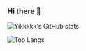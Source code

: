 ### Hi there 👋

![Yikkkkk's GitHub stats](https://github-readme-stats.vercel.app/api?username=Yikkkkk&show_icons=true&theme=radical)

![Top Langs](https://github-readme-stats.vercel.app/api/top-langs/?username=Yikkkkk)


<!--
**Yikkkkk/Yikkkkk** is a ✨ _special_ ✨ repository because its `README.md` (this file) appears on your GitHub profile.

Here are some ideas to get you started:

- 🔭 I’m currently working on ...
- 🌱 I’m currently learning ...
- 👯 I’m looking to collaborate on ...
- 🤔 I’m looking for help with ...
- 💬 Ask me about ...
- 📫 How to reach me: ...
- 😄 Pronouns: ...
- ⚡ Fun fact: ...
-->
